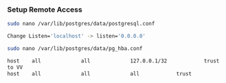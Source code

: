 ### Setup Remote Access

```bash
sudo nano /var/lib/postgres/data/postgresql.conf

Change Listen='localhost' -> listen='0.0.0.0'
```

```bash
sudo nano /var/lib/postgres/data/pg_hba.conf

host    all             all             127.0.0.1/32            trust
to VV
host    all             all             all            trust
```

